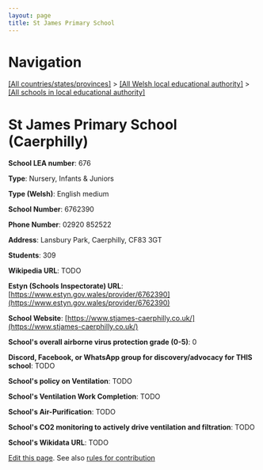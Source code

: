 ```yaml
---
layout: page
title: St James Primary School
---
```

# Navigation

[[All countries/states/provinces]](../../..) > [[All Welsh local educational authority]](../..) > [[All schools in local educational authority]](..)

# St James Primary School (Caerphilly)

**School LEA number**: 676

**Type**: Nursery, Infants & Juniors

**Type (Welsh)**: English medium

**School Number**: 6762390

**Phone Number**: 02920 852522

**Address**: Lansbury Park, Caerphilly, CF83 3GT

**Students**: 309

**Wikipedia URL**: TODO

**Estyn (Schools Inspectorate) URL**: [https://www.estyn.gov.wales/provider/6762390](https://www.estyn.gov.wales/provider/6762390)

**School Website**: [https://www.stjames-caerphilly.co.uk/](https://www.stjames-caerphilly.co.uk/)

**School's overall airborne virus protection grade (0-5)**: 0

**Discord, Facebook, or WhatsApp group for discovery/advocacy for THIS school**: TODO

**School's policy on Ventilation**: TODO

**School's Ventilation Work Completion**: TODO

**School's Air-Purification**: TODO

**School's CO2 monitoring to actively drive ventilation and filtration**: TODO

**School's Wikidata URL**: TODO




[Edit this page](https://github.com/VentilationProject/Wales/edit/prif/./Caerphilly/St_James_Primary_School.md). See also [rules for contribution](../../../contribution-rules/)